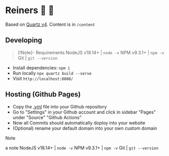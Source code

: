 # Reiners 🥈 🧠

Based on [Quartz v4](https://quartz.jzhao.xyz). Content is in `/content`

## Developing

>[!Note]- Requirements
> NodeJS v18.14+ | `node -v`
> NPM v9.3.1+ | `npm -v`
> Git | `git --version`

- Install dependencies: `npm i`
- Run locally `npx quartz build --serve`
- Visit `http://localhost:8080/`

## Hosting (Github Pages)

- Copy the [.yml](https://quartz.jzhao.xyz/hosting#github-pages) file into your Github repository
- Go to "Settings" in your Github account and click in sidebar "Pages" under "Source" "Github Actions"
- Now all Commits should automatically doploy into your website
- (Optional) rename your default domain into your own custom domain  


>[!NOTE]
> a note
> NodeJS v18.14+ | `node -v`
> NPM v9.3.1+ | `npm -v`
> Git | `git --version`